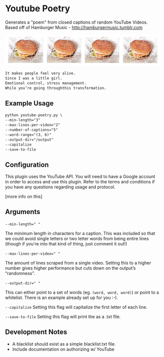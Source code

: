 # Youtube Poetry

Generates a "poem" from closed captions of random YouTube Videos. Based off of Hamburger Music - http://hamburgermusic.tumblr.com

![hamburgermusic](image.png)

```
It makes people feel very alive.
Since I was a little girl.
Emotional control, stress management.
While you’re going throughthis transformation.
```

## Example Usage
```
python youtube-poetry.py \
--min-length="3"
--max-lines-per-video="2"
--number-of-captions="5"
--word-range="(3, 6)"
--output-dir="/output"
--capitalize
--save-to-file
```

## Configuration

This plugin uses the YouTube API. You will need to have a Google account in order to access and use this plugin. Refer to the terms and conditions if you have any questions regarding usage and protocol.

[more info on this]

## Arguments

`--min-length=" "`

The minimum length in characters for a caption. This was included so that we could avoid single letters or two letter words from being entire lines (though if you're into that kind of thing, just comment it out!)

`--max-lines-per-video=" "`

The amount of lines scraped from a single video. Setting this to a higher number gives higher performance but cuts down on the output’s “randomness”.

`--output-dir=" "`

This can either point to a set of words (eg. `(word, word, word)`) or point to a whitelist. There is an example already set up for you :-).

`--capitalize`
Setting this flag will capitalize the first letter of each line.

`--save-to-file`
Setting this flag will print the as a .txt file.

## Development Notes
- A blacklist should exist as a simple blacklist.txt file.
- Include documentation on authorizing w/ YouTube
